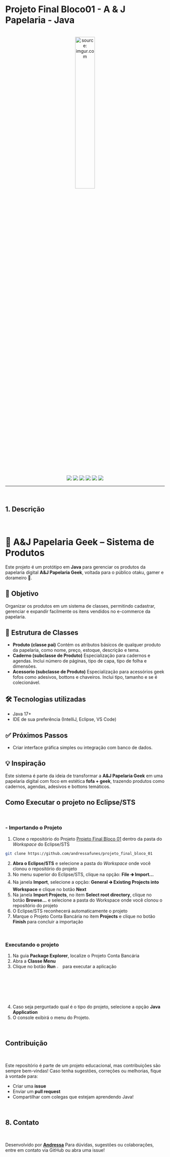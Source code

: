 # Projeto Final Bloco01 - A & J Papelaria - Java

<br />

<div align="center">
	<img src="https://i.imgur.com/IaD4lwg.png" title="source: imgur.com" width="35%"/>
</div>
<br />

<div align="center">
  <img src="https://img.shields.io/github/languages/top/andressafunes/java?style=flat-square" />
  <img src="https://img.shields.io/github/repo-size/andressafunes/java?style=flat-square" />
  <img src="https://img.shields.io/github/languages/count/andressafunes/java?style=flat-square" />
  <img src="https://img.shields.io/github/last-commit/andressafunes/java?style=flat-square" />
  <img src="https://img.shields.io/github/issues/andressafunes/java?style=flat-square" />
  <img src="https://img.shields.io/github/issues-pr/andressafunes/java?style=flat-square" />
</div>



------

<br />

## 1. Descrição

<br />

# 📒 A&J Papelaria Geek – Sistema de Produtos

Este projeto é um protótipo em **Java** para gerenciar os produtos da papelaria digital **A&J Papelaria Geek**, voltada para o público otaku, gamer e dorameiro 💖.

## 🚀 Objetivo

Organizar os produtos em um sistema de classes, permitindo cadastrar, gerenciar e expandir facilmente os itens vendidos no e-commerce da papelaria.

## 📂 Estrutura de Classes

- **Produto (classe pai)**
   Contém os atributos básicos de qualquer produto da papelaria, como nome, preço, estoque, descrição e tema.
- **Caderno (subclasse de Produto)**
   Especialização para cadernos e agendas. Inclui número de páginas, tipo de capa, tipo de folha e dimensões.
- **Acessorio (subclasse de Produto)**
   Especialização para acessórios geek fofos como adesivos, bottons e chaveiros. Inclui tipo, tamanho e se é colecionável.

## 🛠️ Tecnologias utilizadas

- Java 17+
- IDE de sua preferência (IntelliJ, Eclipse, VS Code)

## ✅ Próximos Passos



- Criar interface gráfica simples ou integração com banco de dados.

## 💡 Inspiração

Este sistema é parte da ideia de transformar a **A&J Papelaria Geek** em uma papelaria digital com foco em estética **fofa + geek**, trazendo produtos como cadernos, agendas, adesivos e bottons temáticos.

## Como Executar o projeto no Eclipse/STS

<br />

### - Importando o Projeto

1. Clone o repositório do Projeto [Projeto Final Bloco 01](https://github.com/andressafunes/projeto_final_bloco_01) dentro da pasta do *Workspace* do Eclipse/STS

```bash
git clone https://github.com/andressafunes/projeto_final_bloco_01
```

2. **Abra o Eclipse/STS** e selecione a pasta do *Workspace* onde você clonou o repositório do projeto
3. No menu superior do Eclipse/STS, clique na opção: **File 🡲 Import...**
4. Na janela **Import**, selecione a opção: **General 🡲 Existing Projects into Workspace** e clique no botão **Next**
5. Na janela **Import Projects**, no item **Select root directory**, clique no botão **Browse...** e selecione a pasta do Workspace onde você clonou o repositório do projeto
6. O Eclipse/STS reconhecerá automaticamente o projeto
7. Marque o Projeto Conta Bancária no item **Projects** e clique no botão **Finish** para concluir a importação

<br />

###  Executando o projeto

1. Na guia **Package Explorer**, localize o Projeto Conta Bancária
2. Abra a **Classe Menu**
3. Clique no botão **Run** <img src="https://i.imgur.com/MtBQjUp.png" title="source: imgur.com" width="3%"/> para executar a aplicação
4. Caso seja perguntado qual é o tipo do projeto, selecione a opção **Java Application**
5. O console exibirá o menu do Projeto.

<br />

## Contribuição

<br />

Este repositório é parte de um projeto educacional, mas contribuições são sempre bem-vindas! Caso tenha sugestões, correções ou melhorias, fique à vontade para:

- Criar uma **issue**
- Enviar um **pull request**
- Compartilhar com colegas que estejam aprendendo Java!

<br />

##  8. Contato

<br />

Desenvolvido por [**Andressa**](https://github.com/andressafunes)
Para dúvidas, sugestões ou colaborações, entre em contato via GitHub ou abra uma issue!